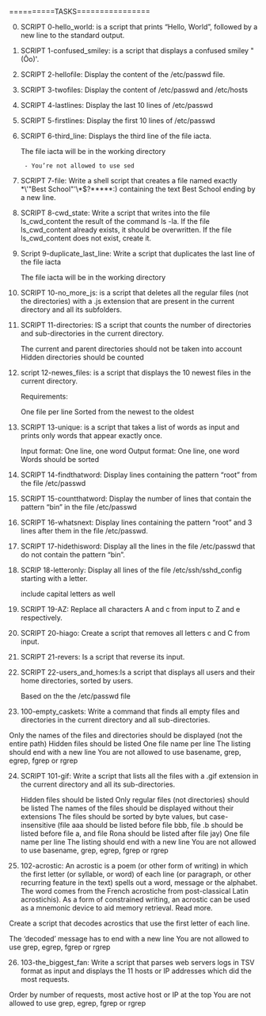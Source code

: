 ==========TASKS================

0. SCRIPT 0-hello_world: is  a script that prints “Hello, World”, followed by a new line to the standard output.

1. SCRIPT 1-confused_smiley: is a script that displays a confused smiley "(Ôo)'.

2. SCRIPT 2-hellofile: Display the content of the /etc/passwd file.

3. SCRIPT 3-twofiles: Display the content of /etc/passwd and /etc/hosts

4. SCRIPT 4-lastlines: Display the last 10 lines of /etc/passwd

5. SCRIPT 5-firstlines: Display the first 10 lines of /etc/passwd

6. SCRIPT 6-third_line: Displays the third line of the file iacta.

	The file iacta will be in the working directory

		- You’re not allowed to use sed

7. SCRIPT 7-file: Write a shell script that creates a file named exactly \*\\'"Best School"\'\\*$\?\*\*\*\*\*:) containing the text Best School ending by a new line.

8. SCRIPT 8-cwd_state: Write a script that writes into the file ls_cwd_content the result of the command ls -la. If the file ls_cwd_content already exists, it should be overwritten. If the file ls_cwd_content does not exist, create it.

9. Script 9-duplicate_last_line: Write a script that duplicates the last line of the file iacta

	The file iacta will be in the working directory

10. SCRIPT 10-no_more_js: is a script that deletes all the regular files (not the directories) with a .js extension that are present in the current directory and all its subfolders.

11. SCRIPT 11-directories: IS a script that counts the number of directories and sub-directories in the current directory.

	The current and parent directories should not be taken into account
	Hidden directories should be counted

12. script 12-newes_files:  is a script that displays the 10 newest files in the current directory.

	Requirements:

	One file per line
	Sorted from the newest to the oldest

13. SCRIPT 13-unique: is a script that takes a list of words as input and prints only words that appear exactly once.

	Input format: One line, one word
	Output format: One line, one word
	Words should be sorted

14. SCRIPT 14-findthatword: Display lines containing the pattern “root” from the file /etc/passwd

15. SCRIPT 15-countthatword: Display the number of lines that contain the pattern “bin” in the file /etc/passwd

16. SCRIPT 16-whatsnext: Display lines containing the pattern “root” and 3 lines after them in the file /etc/passwd.

17. SCRIPT 17-hidethisword: Display all the lines in the file /etc/passwd that do not contain the pattern “bin”.

18. SCRIP 18-letteronly: Display all lines of the file /etc/ssh/sshd_config starting with a letter.

	include capital letters as well

19. SCRIPT 19-AZ: Replace all characters A and c from input to Z and e respectively.

20. SCRIPT 20-hiago: Create a script that removes all letters c and C from input.

21. SCRIPT 21-revers: Is a script that reverse its input.

22. SCRIPT 22-users_and_homes:Is a script that displays all users and their home directories, sorted by users.

	Based on the the /etc/passwd file

23. 100-empty_caskets: Write a command that finds all empty files and directories in the current directory and all sub-directories.

Only the names of the files and directories should be displayed (not the entire path)
Hidden files should be listed
One file name per line
The listing should end with a new line
You are not allowed to use basename, grep, egrep, fgrep or rgrep

24. SCRIPT 101-gif: Write a script that lists all the files with a .gif extension in the current directory and all its sub-directories.

	Hidden files should be listed
	Only regular files (not directories) should be listed
	The names of the files should be displayed without their extensions
	The files should be sorted by byte values, but case-insensitive (file aaa should be listed before file bbb, file .b should be listed before file a, and file Rona should be listed after file jay)
	One file name per line
	The listing should end with a new line
	You are not allowed to use basename, grep, egrep, fgrep or rgrep

25. 102-acrostic: An acrostic is a poem (or other form of writing) in which the first letter (or syllable, or word) of each line (or paragraph, or other recurring feature in the text) spells out a word, message or the alphabet. The word comes from the French acrostiche from post-classical Latin acrostichis). As a form of constrained writing, an acrostic can be used as a mnemonic device to aid memory retrieval. Read more.

Create a script that decodes acrostics that use the first letter of each line.

The ‘decoded’ message has to end with a new line
You are not allowed to use grep, egrep, fgrep or rgrep

26. 103-the_biggest_fan: Write a script that parses web servers logs in TSV format as input and displays the 11 hosts or IP addresses which did the most requests.

Order by number of requests, most active host or IP at the top
You are not allowed to use grep, egrep, fgrep or rgrep

